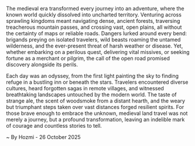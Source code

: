 
The medieval era transformed every journey into an adventure, where the known world quickly dissolved into uncharted territory. Venturing across sprawling kingdoms meant navigating dense, ancient forests, traversing treacherous mountain passes, and crossing vast, open plains, all without the certainty of maps or reliable roads. Dangers lurked around every bend: brigands preying on isolated travelers, wild beasts roaming the untamed wilderness, and the ever-present threat of harsh weather or disease. Yet, whether embarking on a perilous quest, delivering vital missives, or seeking fortune as a merchant or pilgrim, the call of the open road promised discovery alongside its perils.

Each day was an odyssey, from the first light painting the sky to finding refuge in a bustling inn or beneath the stars. Travelers encountered diverse cultures, heard forgotten sagas in remote villages, and witnessed breathtaking landscapes untouched by the modern world. The taste of strange ale, the scent of woodsmoke from a distant hearth, and the weary but triumphant steps taken over vast distances forged resilient spirits. For those brave enough to embrace the unknown, medieval land travel was not merely a journey, but a profound transformation, leaving an indelible mark of courage and countless stories to tell.

~ By Hozmi - 26 October 2025
